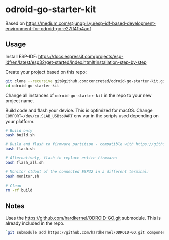 # odroid-go-starter-kit

Based on https://medium.com/@jungpil.yu/esp-idf-based-development-environment-for-odroid-go-e27ff41b4adf

## Usage

Install ESP-IDF: https://docs.espressif.com/projects/esp-idf/en/latest/esp32/get-started/index.html#installation-step-by-step

Create your project based on this repo:

```bash
git clone --recursive git@github.com:concreted/odroid-go-starter-kit.git
cd odroid-go-starter-kit
```

Change all instances of `odroid-go-starter-kit` in the repo to your new project name.

Build code and flash your device. This is optimized for macOS. Change `COMPORT=/dev/cu.SLAB_USBtoUART` env var in the scripts used depending on your platform.
```bash
# Build only
bash build.sh

# Build and flash to firmware partition - compatible with https://github.com/ducalex/odroid-go-multi-firmware
bash flash.sh

# Alternatively, flash to replace entire firmware:
bash flash_all.sh

# Monitor stdout of the connected ESP32 in a different terminal:
bash monitor.sh

# Clean
rm -rf build
```

## Notes

Uses the https://github.com/hardkernel/ODROID-GO.git submodule. This is already included in the repo.
```bash
`git submodule add https://github.com/hardkernel/ODROID-GO.git components/odroid-go`
```
